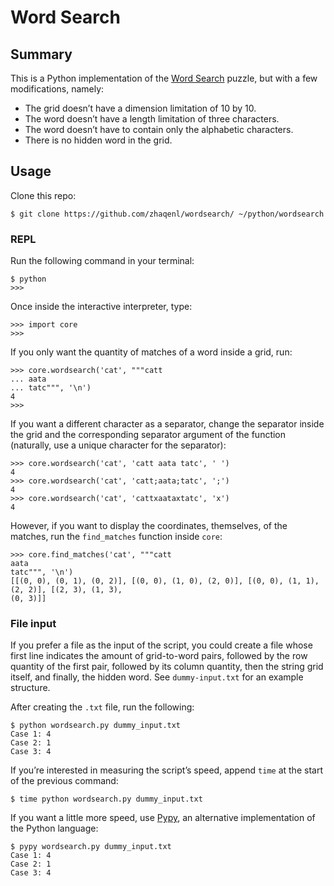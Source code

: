 Word Search
===========


Summary
-------

This is a Python implementation of the [Word Search](https://rosettacode.org/wiki/Word_search)
puzzle, but with a few modifications, namely:

- The grid doesn’t have a dimension limitation of 10 by 10.
- The word doesn’t have a length limitation of three characters.
- The word doesn’t have to contain only the alphabetic characters.
- There is no hidden word in the grid.


Usage
-----

Clone this repo:

```
$ git clone https://github.com/zhaqenl/wordsearch/ ~/python/wordsearch
```

### REPL

Run the following command in your terminal:

```
$ python
>>>
```

Once inside the interactive interpreter, type:

```
>>> import core
>>>
```

If you only want the quantity of matches of a word inside a grid, run:

```
>>> core.wordsearch('cat', """catt
... aata
... tatc""", '\n')
4
>>>
```

If you want a different character as a separator, change the separator inside the grid and the
corresponding separator argument of the function (naturally, use a unique character for the
separator):

```
>>> core.wordsearch('cat', 'catt aata tatc', ' ')
4
>>> core.wordsearch('cat', 'catt;aata;tatc', ';')
4
>>> core.wordsearch('cat', 'cattxaataxtatc', 'x')
4
```

However, if you want to display the coordinates, themselves, of the matches, run the `find_matches`
function inside `core`:

```
>>> core.find_matches('cat', """catt
aata
tatc""", '\n')
[[(0, 0), (0, 1), (0, 2)], [(0, 0), (1, 0), (2, 0)], [(0, 0), (1, 1), (2, 2)], [(2, 3), (1, 3),
(0, 3)]]
```

### File input

If you prefer a file as the input of the script, you could create a file whose first line indicates
the amount of grid-to-word pairs, followed by the row quantity of the first pair, followed by its
column quantity, then the string grid itself, and finally, the hidden word. See `dummy-input.txt`
for an example structure.

After creating the `.txt` file, run the following:

```
$ python wordsearch.py dummy_input.txt
Case 1: 4
Case 2: 1
Case 3: 4
```

If you’re interested in measuring the script’s speed, append `time` at the start of the previous
command:

```
$ time python wordsearch.py dummy_input.txt
```

If you want a little more speed, use [Pypy](https://www.pypy.org/), an alternative implementation of
the Python language:

```
$ pypy wordsearch.py dummy_input.txt
Case 1: 4
Case 2: 1
Case 3: 4
```
